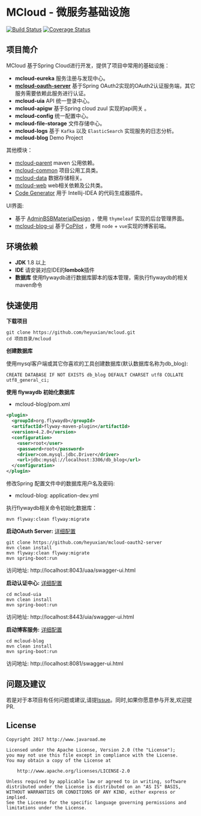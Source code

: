 # MCloud - 微服务基础设施
[![Build Status](https://www.travis-ci.org/heyuxian/mcloud.svg?branch=master)](https://www.travis-ci.org/heyuxian/mcloud)
[![Coverage Status](https://coveralls.io/repos/github/heyuxian/mcloud/badge.svg?branch=master)](https://coveralls.io/github/heyuxian/mcloud?branch=master)
## 项目简介

MCloud 基于Spring Cloud进行开发，提供了项目中常用的基础设施：

- **mcloud-eureka** 服务注册与发现中心。
- [**mcloud-oauth-server**](https://github.com/heyuxian/mcloud-oauth2-server) 基于Spring OAuth2实现的OAuth2认证服务端，其它服务需要依赖此服务进行认证。
- **mcloud-uia** API 统一登录中心。
- **mcloud-apigw** 基于Spring cloud zuul 实现的api网关 。
- **mcloud-config** 统一配置中心。
- **mcloud-file-storage** 文件存储中心。
- **mcloud-logs** 基于 `Kafka` 以及 `ElasticSearch` 实现服务的日志分析。
- **mcloud-blog** Demo Project

其他模块：

- [mcloud-parent](https://github.com/heyuxian/mcloud-parent) maven 公用依赖。
- [mcloud-common](https://github.com/heyuxian/mcloud-common) 项目公用工具类。
- [mcloud-data](https://github.com/heyuxian/mcloud-data) 数据存储相关。
- [mcloud-web](https://github.com/heyuxian/mcloud-web) web相关依赖及公共类。
- [Code Generator](https://github.com/heyuxian/code-generator) 用于 Intellij-IDEA 的代码生成器插件。

UI界面:

- 基于 [AdminBSBMaterialDesign](https://github.com/gurayyarar/AdminBSBMaterialDesign) ，使用 `thymeleaf` 实现的后台管理界面。
- [mcloud-blog-ui](https://github.com/heyuxian/mcloud-blog-ui) 基于[CoPilot](https://github.com/misterGF/CoPilot) ，使用 `node` + `vue`实现的博客前端。 

## 环境依赖

- **JDK** 1.8 以上
- **IDE** 请安装对应IDE的**lombok**插件
- **数据库** 使用flywaydb进行数据库脚本的版本管理，需执行flywaydb的相关maven命令


## 快速使用

**下载项目**

```
git clone https://github.com/heyuxian/mcloud.git
cd 项目目录/mcloud
```

**创建数据库**

使用mysql客户端或其它你喜欢的工具创建数据库(默认数据库名称为db_blog):

```shell
CREATE DATABASE IF NOT EXISTS db_blog DEFAULT CHARSET utf8 COLLATE utf8_general_ci;  
```

**使用 flywaydb 初始化数据库**

- mcloud-blog/pom.xml

```xml
<plugin>
  <groupId>org.flywaydb</groupId>
  <artifactId>flyway-maven-plugin</artifactId>
  <version>4.2.0</version>
  <configuration>
    <user>root</user>
    <password>root</password>
    <driver>com.mysql.jdbc.Driver</driver>
    <url>jdbc:mysql://localhost:3306/db_blog</url>
  </configuration>
</plugin>
```

修改Spring 配置文件中的数据库用户名及密码:

- mcloud-blog: application-dev.yml

执行flywaydb相关命令初始化数据库：

```shell
mvn flyway:clean flyway:migrate
```

**启动OAuth Server:**   [详细配置](https://github.com/heyuxian/mcloud-oauth2-server)

```
git clone https://github.com/heyuxian/mcloud-oauth2-server
mvn clean install
mvn flyway:clean flyway:migrate
mvn spring-boot:run
```

访问地址: http://localhost:8043/uaa/swagger-ui.html

**启动认证中心:**  [详细配置](mcloud-uia/README.md)

```
cd mcloud-uia
mvn clean install
mvn spring-boot:run
```
访问地址: http://localhost:8443/uia/swagger-ui.html 

**启动博客服务:** [详细配置](mcloud-blog/README.md)

```
cd mcloud-blog
mvn clean install
mvn spring-boot:run
```
访问地址: http://localhost:8081/swagger-ui.html 

## 问题及建议

若是对于本项目有任何问题或建议,请提[Issue](https://github.com/heyuxian/mcloud/issues/new)。同时,如果你愿意参与开发,欢迎提PR.

## License

```
Copyright 2017 http://www.javaroad.me

Licensed under the Apache License, Version 2.0 (the "License");
you may not use this file except in compliance with the License.
You may obtain a copy of the License at

    http://www.apache.org/licenses/LICENSE-2.0

Unless required by applicable law or agreed to in writing, software
distributed under the License is distributed on an "AS IS" BASIS,
WITHOUT WARRANTIES OR CONDITIONS OF ANY KIND, either express or implied.
See the License for the specific language governing permissions and
limitations under the License.
```
